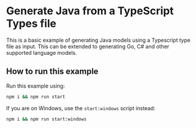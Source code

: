 # Generate Java from a TypeScript Types file

This is a basic example of generating Java models using a Typescript type file as input. This can be extended to generating Go, C# and other supported language models.

## How to run this example

Run this example using:

```sh
npm i && npm run start
```

If you are on Windows, use the `start:windows` script instead:

```sh
npm i && npm run start:windows
```
